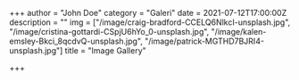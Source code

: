 +++
author = "John Doe"
category = "Galeri"
date = 2021-07-12T17:00:00Z
description = ""
img = ["/image/craig-bradford-CCELQ6NlkcI-unsplash.jpg", "/image/cristina-gottardi-CSpjU6hYo_0-unsplash.jpg", "/image/kalen-emsley-Bkci_8qcdvQ-unsplash.jpg", "/image/patrick-MGTHD7BJRI4-unsplash.jpg"]
title = "Image Gallery"

+++
